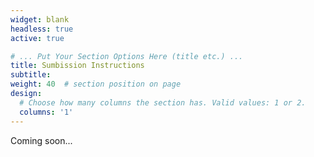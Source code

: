 ```yaml
---
widget: blank
headless: true
active: true

# ... Put Your Section Options Here (title etc.) ...
title: Sumbission Instructions
subtitle:
weight: 40  # section position on page
design:
  # Choose how many columns the section has. Valid values: 1 or 2.
  columns: '1'
---
```

Coming soon... 

